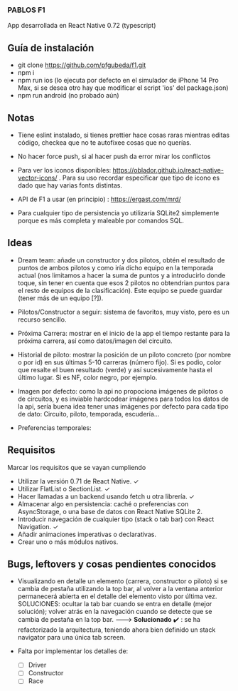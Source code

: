 ### PABLOS F1

App desarrollada en React Native 0.72 (typescript)

## Guía de instalación

- git clone https://github.com/pfgubeda/f1.git
- npm i
- npm run ios (lo ejecuta por defecto en el simulador de iPhone 14 Pro Max, si se desea otro hay que modificar el script 'ios' del package.json)
- npm run android (no probado aún)


## Notas

- Tiene eslint instalado, si tienes prettier hace cosas raras mientras editas código, checkea que no te autofixee cosas que no querías.

- No hacer force push, si al hacer push da error mirar los conflictos
 
- Para ver los iconos disponibles: https://oblador.github.io/react-native-vector-icons/ . Para su uso recordar especificar que tipo de icono es dado que hay varias fonts distintas.

- API de F1 a usar (en principio) : https://ergast.com/mrd/

- Para cualquier tipo de persistencia yo utilizaría SQLite2 simplemente porque es más completa y maleable por comandos SQL.

## Ideas
 
 - Dream team: añade un constructor y dos pilotos, obtén el resultado de puntos de ambos pilotos y como iría dicho equipo en la temporada actual (nos limitamos a hacer la suma de puntos y a introducirlo donde toque, sin tener en cuenta que esos 2 pilotos no obtendrian puntos para el resto de equipos de la clasificación). Este equipo se puede guardar (tener más de un equipo [?]).

 - Pilotos/Constructor a seguir: sistema de favoritos, muy visto, pero es un recurso sencillo.

 - Próxima Carrera: mostrar en el inicio de la app el tiempo restante para la próxima carrera, así como datos/imagen del circuito.

 - Historial de piloto: mostrar la posición de un piloto concreto (por nombre o por id) en sus últimas 5-10 carreras (número fijo). Si es podio, color que resalte el buen resultado (verde) y así sucesivamente hasta el último lugar. Si es NF, color negro, por ejemplo.

- Imagen por defecto: como la api no propociona imágenes de pilotos o de circuitos, y es inviable hardcodear imágenes para todos los datos de la api, sería buena idea tener unas imágenes por defecto para cada tipo de dato: Circuito, piloto, temporada, escudería...

- Preferencias temporales:

## Requisitos

Marcar los requisitos que se vayan cumpliendo

- Utilizar la versión 0.71 de React Native. ✓
- Utilizar FlatList o SectionList. ✓
- Hacer llamadas a un backend usando fetch u otra librería. ✓
- Almacenar algo en persistencia: caché o preferencias con AsyncStorage, o una base de datos con React Native SQLite 2.
- Introducir navegación de cualquier tipo (stack o tab bar) con React Navigation. ✓
- Añadir animaciones imperativas o declarativas.
- Crear uno o más módulos nativos.


## Bugs, leftovers y cosas pendientes conocidos

- Visualizando en detalle un elemento (carrera, constructor o piloto) si se cambia de pestaña utilizando la top bar, al volver a la ventana anterior permanecerá abierta en el detalle del elemento visto por última vez. SOLUCIONES: ocultar la tab bar cuando se entra en detalle (mejor solución); volver atrás en la navegación cuando se detecte que se cambia de pestaña en la top bar. ---> **Solucionado** :heavy_check_mark: : se ha refactorizado la arquitectura, teniendo ahora bien definido un stack navigator para una única tab screen.

- Falta por implementar los detalles de:
   - [ ] Driver
   - [ ] Constructor
   - [ ] Race
